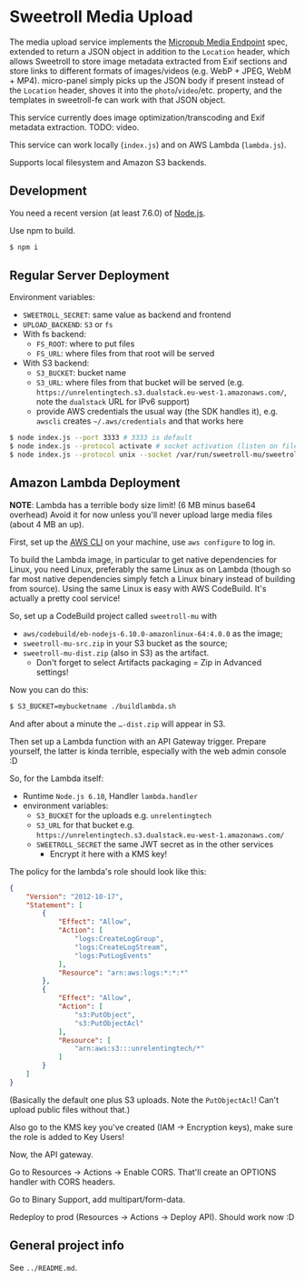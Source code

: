 # Sweetroll Media Upload

The media upload service implements the [Micropub Media Endpoint](https://www.w3.org/TR/micropub/#media-endpoint) spec, extended to return a JSON object in addition to the `Location` header, which allows Sweetroll to store image metadata extracted from Exif sections and store links to different formats of images/videos (e.g. WebP + JPEG, WebM + MP4).
micro-panel simply picks up the JSON body if present instead of the `Location` header, shoves it into the `photo`/`video`/etc. property, and the templates in sweetroll-fe can work with that JSON object.

This service currently does image optimization/transcoding and Exif metadata extraction.
TODO: video.

This service can work locally (`index.js`) and on AWS Lambda (`lambda.js`).

Supports local filesystem and Amazon S3 backends.

## Development

You need a recent version (at least 7.6.0) of [Node.js].

Use npm to build.

```bash
$ npm i
```

[Node.js]: https://nodejs.org/en/

## Regular Server Deployment

Environment variables:

- `SWEETROLL_SECRET`: same value as backend and frontend
- `UPLOAD_BACKEND`: `S3` or `fs`
- With fs backend:
	- `FS_ROOT`: where to put files
	- `FS_URL`: where files from that root will be served
- With S3 backend:
	- `S3_BUCKET`: bucket name
	- `S3_URL`: where files from that bucket will be served (e.g. `https://unrelentingtech.s3.dualstack.eu-west-1.amazonaws.com/`, note the `dualstack` URL for IPv6 support)
	- provide AWS credentials the usual way (the SDK handles it), e.g. `awscli` creates `~/.aws/credentials` and that works here

```bash
$ node index.js --port 3333 # 3333 is default
$ node index.js --protocol activate # socket activation (listen on file descriptor 3)
$ node index.js --protocol unix --socket /var/run/sweetroll-mu/sweetroll-mu.sock # unix domain socket
```

## Amazon Lambda Deployment

**NOTE**: Lambda has a terrible body size limit! (6 MB minus base64 overhead) Avoid it for now unless you'll never upload large media files (about 4 MB an up).

First, set up the [AWS CLI](https://aws.amazon.com/cli/) on your machine, use `aws configure` to log in.

To build the Lambda image, in particular to get native dependencies for Linux, you need Linux, preferably the same Linux as on Lambda (though so far most native dependencies simply fetch a Linux binary instead of building from source).
Using the same Linux is easy with AWS CodeBuild.
It's actually a pretty cool service!

So, set up a CodeBuild project called `sweetroll-mu` with

- `aws/codebuild/eb-nodejs-6.10.0-amazonlinux-64:4.0.0` as the image;
- `sweetroll-mu-src.zip` in your S3 bucket as the source;
- `sweetroll-mu-dist.zip` (also in S3) as the artifact.
  - Don't forget to select Artifacts packaging = Zip in Advanced settings!

Now you can do this:

```bash
$ S3_BUCKET=mybucketname ./buildlambda.sh
```

And after about a minute the `…-dist.zip` will appear in S3.

Then set up a Lambda function with an API Gateway trigger.
Prepare yourself, the latter is kinda terrible, especially with the web admin console :D

So, for the Lambda itself:

- Runtime `Node.js 6.10`, Handler `lambda.handler`
- environment variables:
  - `S3_BUCKET` for the uploads e.g. `unrelentingtech`
  - `S3_URL` for that bucket e.g. `https://unrelentingtech.s3.dualstack.eu-west-1.amazonaws.com/`
  - `SWEETROLL_SECRET` the same JWT secret as in the other services
    - Encrypt it here with a KMS key!

The policy for the lambda's role should look like this:

```json
{
    "Version": "2012-10-17",
    "Statement": [
        {
            "Effect": "Allow",
            "Action": [
                "logs:CreateLogGroup",
                "logs:CreateLogStream",
                "logs:PutLogEvents"
            ],
            "Resource": "arn:aws:logs:*:*:*"
        },
        {
            "Effect": "Allow",
            "Action": [
                "s3:PutObject",
                "s3:PutObjectAcl"
            ],
            "Resource": [
                "arn:aws:s3:::unrelentingtech/*"
            ]
        }
    ]
}
```

(Basically the default one plus S3 uploads. Note the `PutObjectAcl`! Can't upload public files without that.)

Also go to the KMS key you've created (IAM → Encryption keys), make sure the role is added to Key Users!

Now, the API gateway.

Go to Resources → Actions → Enable CORS.
That'll create an OPTIONS handler with CORS headers.

Go to Binary Support, add multipart/form-data.

Redeploy to prod (Resources → Actions → Deploy API).
Should work now :D

## General project info

See `../README.md`.
